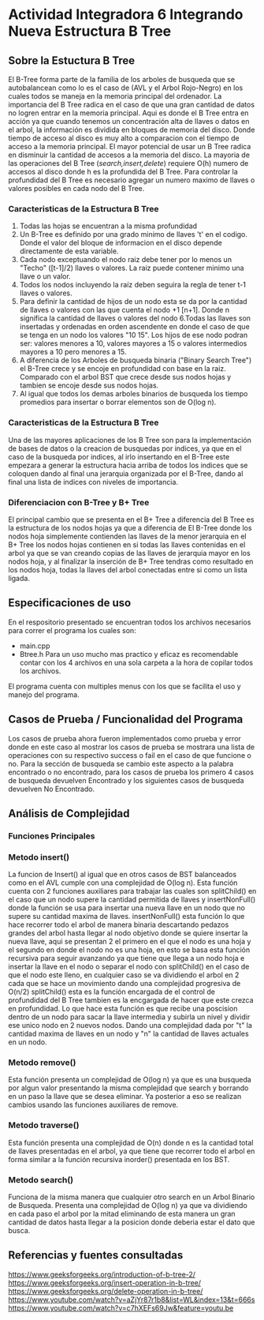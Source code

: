 # Actividad Integradora 6 Integrando Nueva Estructura B Tree

## Sobre la Estuctura B Tree

El B-Tree forma parte de la familia de los arboles de busqueda que se autobalancean como lo es el caso de (AVL y el Arbol Rojo-Negro) en los cuales todos se maneja en la memoria principal del ordenador. La importancia del B Tree radica en el caso de que una gran cantidad de datos no logren entrar en la memoria principal. Aqui es donde el B Tree entra en acción ya que cuando tenemos un concentración alta de llaves o datos en el arbol, la información es dividida en bloques de memoria del disco. Donde tiempo de acceso al disco es muy alto a comparacion con el tiempo de acceso a la memoria principal. 
El mayor potencial de usar un B Tree radica en disminuir la cantidad de accesos a la memoria del disco.
La mayoria de las operaciones del B Tree (*search,insert,delete*) requiere O(h) numero de accesos al disco donde h es la profundida del B Tree.
Para controlar la profundidad del B Tree es necesario agregar un numero maximo de llaves o valores posibles en cada nodo del B Tree. 

### Caracteristicas de la Estructura B Tree

1. Todas las hojas se encuentran a la misma profundidad
2. Un B-Tree es definido por una grado minimo de llaves 't' en el codigo. Donde el valor del bloque de informacion en el disco depende directamente de esta variable.
3. Cada nodo exceptuando el nodo raiz debe tener por lo menos un "Techo" ([t-1]/2) llaves o valores. La raiz puede contener minimo una llave o un valor.
4. Todos los nodos incluyendo la raíz deben seguira la regla de tener t-1 llaves o valores.
5. Para definir la cantidad de hijos de un nodo esta se da por la cantidad de llaves o valores con las que cuenta el nodo +1 [n+1]. Donde n significa la cantidad de llaves o valores del nodo
6.Todas las llaves son insertadas y ordenadas en orden ascendente en donde el caso de que se tenga en un nodo los valores "10 15". Los hijos de ese nodo podran ser: valores menores a 10, valores mayores a 15 o valores intermedios mayores a 10 pero menores a 15.
7. A diferencia de los Arboles de busqueda binaria ("Binary Search Tree") el B-Tree crece y se encoje en profundidad con base en la raiz. Comparado con el arbol BST que crece desde sus nodos hojas y tambien se encoje desde sus nodos hojas.
8. Al igual que todos los demas arboles binarios de busqueda los tiempo promedios para insertar o borrar elementos son de O(log n).

### Caracteristicas de la Estructura B Tree

Una de las mayores aplicaciones de los B Tree son para la implementación de bases de datos o la creacion de busquedas por indices, ya que en el caso de la busqueda por indices, al irlo insertando en el B-Tree este empezara a generar la estructura hacia arriba de todos los indices que se coloquen dando al final una jerarquia organizada por el B-Tree, dando al final una lista de indices con niveles de importancia.

### Diferenciacion con B-Tree y B+ Tree
El principal cambio que se presenta en el B+ Tree a diferencia del B Tree es la estructura de los nodos hojas ya que a diferencia de El B-Tree donde los nodos hoja simplemente contienden las llaves de la menor jerarquia en el B+ Tree los nodos hojas contienen en si todas las llaves contenidas en el arbol ya que se van creando copias de las llaves de jerarquia mayor en los nodos hoja, y al finalizar la inserción de B+ Tree tendras como resultado en los nodos hoja, todas la llaves del arbol conectadas entre si como un lista ligada.

## Especificaciones de uso

En el respositorio presentado se encuentran todos los archivos necesarios para correr el programa los cuales son:
* main.cpp
* Btree.h
Para un uso mucho mas practico y eficaz es recomendable contar con los 4 archivos en una sola carpeta a la hora de copilar todos los archivos.

El programa cuenta con multiples menus con los que se facilita el uso y manejo del programa.

## Casos de Prueba / Funcionalidad del Programa

Los casos de prueba ahora fueron implementados como prueba y error donde en este caso al mostrar los casos de prueba se mostrara una lista de operaciones con su respectivo success o fail en el caso de que funcione o no. Para la sección de busqueda se cambio este aspecto a la palabra encontrado o no encontrado, para los casos de prueba los primero 4 casos de busqueda devuelven Encontrado y los siguientes casos de busqueda devuelven No Encontrado.

## Análisis de Complejidad
### Funciones Principales

### Metodo insert()
La funcion de Insert() al igual que en otros casos de BST balanceados como en el AVL cumple con una complejidad de O(log n).
Esta función cuenta con 2 funciones auxiliares para trabajar las cuales son splitChild() en el caso que un nodo supere la cantidad permitida de llaves y insertNonFull() donde la función se usa para insertar una nueva llave en un nodo que no supere su cantidad maxima de llaves.
insertNonFull() esta función lo que hace recorrer todo el arbol de manera binaria descartando pedazos grandes del arbol hasta llegar al nodo objetivo donde se quiere insertar la nueva llave, aqui se presentan 2 el primero en el que el nodo es una hoja y el segundo en donde el nodo no es una hoja, en esto se basa esta función recursiva para seguir avanzando ya que tiene que llega a un nodo hoja e insertar la llave en el nodo o separar el nodo con splitChild() en el caso de que el nodo este lleno, en cualquier caso se va dividiendo el arbol en 2 cada que se hace un movimiento dando una complejidad progresiva de O(n/2)
splitChild() esta es la función encargada de el control de profundidad del B Tree tambien es la encgargada de hacer que este crezca en profundidad. Lo que hace esta función es que recibe una poscision dentro de un nodo para sacar la llave intermedia y subirla un nivel y dividir ese unico nodo en 2 nuevos nodos. Dando una complejidad dada por "t" la cantidad maxima de llaves en un nodo y "n" la cantidad de llaves actuales en un nodo. 

### Metodo remove()
Esta función presenta un complejidad de O(log n) ya que es una busqueda por algun valor presentando la misma complejidad que search y borrando en un paso la llave que se desea eliminar. Ya posterior a eso se realizan cambios usando las funciones auxiliares de remove.

### Metodo traverse()
Esta función presenta una complejidad de O(n) donde n es la cantidad total de llaves presentadas en el arbol, ya que tiene que recorrer todo el arbol en forma similar a la función recursiva inorder() presentada en los BST.

### Metodo search()
Funciona de la misma manera que cualquier otro search en un Arbol Binario de Busqueda. Presenta una complejidad de O(log n) ya que va dividiendo en cada paso el arbol por la mitad eliminando de esta manera un gran cantidad de datos hasta llegar a la posicion donde deberia estar el dato que busca.

## Referencias y fuentes consultadas
https://www.geeksforgeeks.org/introduction-of-b-tree-2/
https://www.geeksforgeeks.org/insert-operation-in-b-tree/
https://www.geeksforgeeks.org/delete-operation-in-b-tree/
https://www.youtube.com/watch?v=aZjYr87r1b8&list=WL&index=13&t=666s
https://www.youtube.com/watch?v=c7hXEFs69Jw&feature=youtu.be

